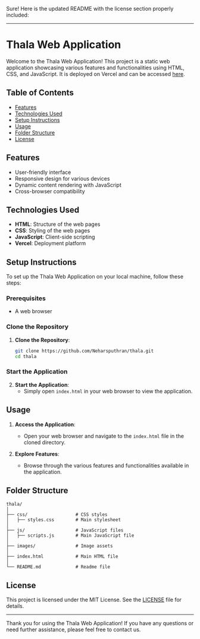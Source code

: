 Sure! Here is the updated README with the license section properly included:

---

# Thala Web Application

Welcome to the Thala Web Application! This project is a static web application showcasing various features and functionalities using HTML, CSS, and JavaScript. It is deployed on Vercel and can be accessed [here](https://thala-ruddy.vercel.app/).

## Table of Contents
- [Features](#features)
- [Technologies Used](#technologies-used)
- [Setup Instructions](#setup-instructions)
- [Usage](#usage)
- [Folder Structure](#folder-structure)
- [License](#license)

## Features
- User-friendly interface
- Responsive design for various devices
- Dynamic content rendering with JavaScript
- Cross-browser compatibility

## Technologies Used
- **HTML**: Structure of the web pages
- **CSS**: Styling of the web pages
- **JavaScript**: Client-side scripting
- **Vercel**: Deployment platform

## Setup Instructions
To set up the Thala Web Application on your local machine, follow these steps:

### Prerequisites
- A web browser

### Clone the Repository
1. **Clone the Repository**:
   ```bash
   git clone https://github.com/Neharsputhran/thala.git
   cd thala
   ```

### Start the Application
2. **Start the Application**:
   - Simply open `index.html` in your web browser to view the application.

## Usage
1. **Access the Application**:
   - Open your web browser and navigate to the `index.html` file in the cloned directory.

2. **Explore Features**:
   - Browse through the various features and functionalities available in the application.

## Folder Structure
```
thala/
│
├── css/                  # CSS styles
│   ├── styles.css        # Main stylesheet
│
├── js/                   # JavaScript files
│   ├── scripts.js        # Main JavaScript file
│
├── images/               # Image assets
│
├── index.html            # Main HTML file
│
└── README.md             # Readme file
```

## License
This project is licensed under the MIT License. See the [LICENSE](LICENSE) file for details.

---

Thank you for using the Thala Web Application! If you have any questions or need further assistance, please feel free to contact us.
